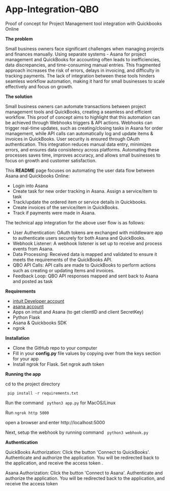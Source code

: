 # App-Integration-QBO
Proof of concept for Project Management tool integration with Quickbooks Online

**The problem**

Small business owners face significant challenges when managing projects and finances manually. Using separate systems - Asana for project management  and QuickBooks for accounting often leads to inefficiencies, data discrepancies, and time-consuming manual entries. This fragmented approach increases the risk of errors, delays in invoicing, and difficulty in tracking payments. The lack of integration between these tools hinders seamless workflow automation, making it hard for small businesses to scale effectively and focus on growth.

**The solution**

Small business owners can automate transactions between project management tools and QuickBooks, creating a seamless and efficient workflow. This proof of concept aims to highlight that this automation can be achieved through Webhooks triggers & API actions. Webhooks can trigger real-time updates, such as creating/closing tasks in Asana for order management, while API calls can automatically log and update items & invoices in QuickBooks. User security is ensured through OAuth authentication.
This integration reduces manual data entry, minimizes errors, and ensures data consistency across platforms. Automating these processes saves time, improves accuracy, and allows small businesses to focus on growth and customer satisfaction.

This **README** page focuses on automating the user data flow between Asana and Quickbooks Online:
* Login into Asana
* Create task for new order tracking in Asana. Assign a service/item to task
* Track/update the ordered item or service details in Quickbooks. 
* Create invoices of the service/item in QuickBooks. 
* Track if payments were made in Asana.

The technical app integration for the above user flow is as follows:
* User Authentication: OAuth tokens are exchanged with middleware app to authenticate users securely for both Asana and QuickBooks.
* Webhook Listener: A webhook listener is set up to receive and process events from Asana.
* Data Processing: Received data is mapped and validated to ensure it meets the requirements of the QuickBooks API.
* QBO API Calls: API calls are made to QuickBooks to perform actions such as creating or updating items and invoices.
* Feedback Loop: QBO API responses mapped and sent back to Asana and posted as task

**Requirements**

* [intuit Developer account](https://developer.intuit.com/)
* [asana account](https://asana.com/)
* Apps on intuit and Asana (to get clientID and client SecretKey)
* Python Flask
* Asana & Quickbooks SDK
* ngrok

**Installation**

* Clone the GitHub repo to your computer
* Fill in your **config.py** file values by copying over from the keys section for your app
* Install ngrok for Flask. Set ngrok auth token
  
**Running the app**

cd to the project directory

` pip install -r requirements.txt`

Run the command ` python3 app.py` for MacOS/Linux

Run `ngrok http 5000`

open a browser and enter http://localhost:5000

Next, setup the webhook by running command ` python3 webhook.py` 



**Authentication**

QuickBooks Authorization:
  Click the button 'Connect to QuickBooks'.
  Authenticate and authorize the application.
  You will be redirected back to the application, and receive the access token .

Asana Authorization:
  Click the button 'Connect to Asana'.
  Authenticate and authorize the application.
  You will be redirected back to the application, and receive the access token 
